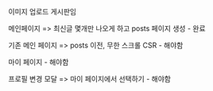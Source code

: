 이미지 업로드 게시판임

메인페이지 => 최신글 몇개만 나오게 하고 posts 페이지 생성 - 완료

기존 메인 페이지 => posts 이전, 무한 스크롤 CSR - 해야함

마이 페이지 - 해야함

프로필 변경 모달 => 마이 페이지에서 선택하기 - 해야함
